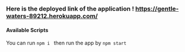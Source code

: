 ### Here is the deployed link of the application ! https://gentle-waters-89212.herokuapp.com/
#### Available Scripts

You can run ```npm i ``` then run the app by ```npm start```
